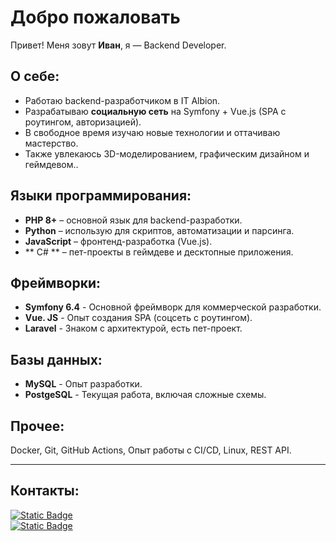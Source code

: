 
# Добро пожаловать

Привет! Меня зовут **Иван**, я — Backend Developer.
## О себе:

- Работаю backend-разработчиком в IT Albion.
- Разрабатываю **социальную сеть** на Symfony + Vue.js (SPA с роутингом, авторизацией).  
- В свободное время изучаю новые технологии и оттачиваю мастерство.
- Также увлекаюсь 3D-моделированием, графическим дизайном и геймдевом..

## Языки программирования:

- **PHP 8+** – основной язык для backend-разработки.
- **Python** – использую для скриптов, автоматизации и парсинга.
- **JavaScript** – фронтенд-разработка (Vue.js).
- ** C# ** – пет-проекты в геймдеве и десктопные приложения.

## Фреймворки:
- **Symfony 6.4** - Основной фреймворк для коммерческой разработки.      
- **Vue. JS** - Опыт создания SPA (соцсеть с роутингом).
- **Laravel** - Знаком с архитектурой, есть пет-проект.

## Базы данных:
- **MySQL** - Опыт разработки.    
- **PostgeSQL** - Текущая работа, включая сложные схемы.


## Прочее:
Docker, Git, GitHub Actions, Опыт работы с CI/CD, Linux, REST API.

---
## Контакты:

[![Static Badge](https://img.shields.io/badge/Email-black?style=flat&logo=maildotru)
](mailto:introvert696@yandex.ru)           
[![Static Badge](https://img.shields.io/badge/Telegram-black?style=flat&logo=telegram)
](https://t.me/introvert696)
